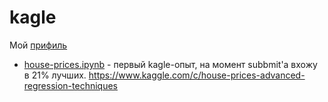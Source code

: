 # kagle

Мой [прифиль](https://www.kaggle.com/kuzminrm)

- [house-prices.ipynb](./house-prices.ipynb) - первый kagle-опыт, на момент subbmit'а вхожу в 21% лучших. https://www.kaggle.com/c/house-prices-advanced-regression-techniques
